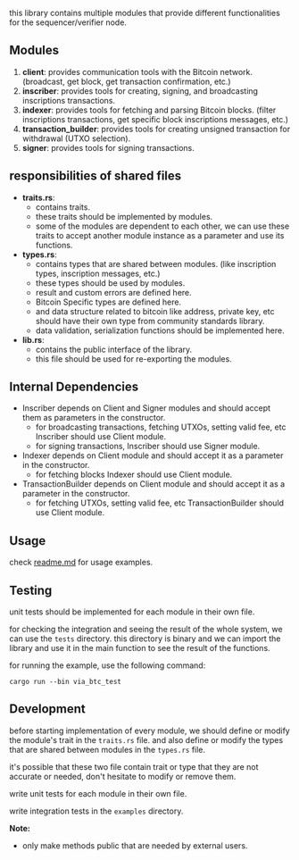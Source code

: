 this library contains multiple modules that provide different functionalities for the sequencer/verifier node.

## Modules

1. **client**: provides communication tools with the Bitcoin network. (broadcast, get block, get transaction
   confirmation, etc.)
2. **inscriber**: provides tools for creating, signing, and broadcasting inscriptions transactions.
3. **indexer**: provides tools for fetching and parsing Bitcoin blocks. (filter inscriptions transactions, get specific
   block inscriptions messages, etc.)
4. **transaction_builder**: provides tools for creating unsigned transaction for withdrawal (UTXO selection).
5. **signer**: provides tools for signing transactions.

## responsibilities of shared files

- **traits.rs**:
  - contains traits.
  - these traits should be implemented by modules.
  - some of the modules are dependent to each other, we can use these traits to accept another module instance as a
    parameter and use its functions.
- **types.rs**:
  - contains types that are shared between modules. (like inscription types, inscription messages, etc.)
  - these types should be used by modules.
  - result and custom errors are defined here.
  - Bitcoin Specific types are defined here.
  - and data structure related to bitcoin like address, private key, etc should have their own type from community
    standards library.
  - data validation, serialization functions should be implemented here.
- **lib.rs**:
  - contains the public interface of the library.
  - this file should be used for re-exporting the modules.

## Internal Dependencies

- Inscriber depends on Client and Signer modules and should accept them as parameters in the constructor.
  - for broadcasting transactions, fetching UTXOs, setting valid fee, etc Inscriber should use Client module.
  - for signing transactions, Inscriber should use Signer module.
- Indexer depends on Client module and should accept it as a parameter in the constructor.
  - for fetching blocks Indexer should use Client module.
- TransactionBuilder depends on Client module and should accept it as a parameter in the constructor.
  - for fetching UTXOs, setting valid fee, etc TransactionBuilder should use Client module.

## Usage

check [readme.md](./readme.md) for usage examples.

## Testing

unit tests should be implemented for each module in their own file.

for checking the integration and seeing the result of the whole system, we can use the `tests` directory. this directory
is binary and we can import the library and use it in the main function to see the result of the functions.

for running the example, use the following command:

`cargo run --bin via_btc_test`

## Development

before starting implementation of every module, we should define or modify the module's trait in the `traits.rs` file.
and also define or modify the types that are shared between modules in the `types.rs` file.

it's possible that these two file contain trait or type that they are not accurate or needed, don't hesitate to modify
or remove them.

write unit tests for each module in their own file.

write integration tests in the `examples` directory.

**Note:**

- only make methods public that are needed by external users.
